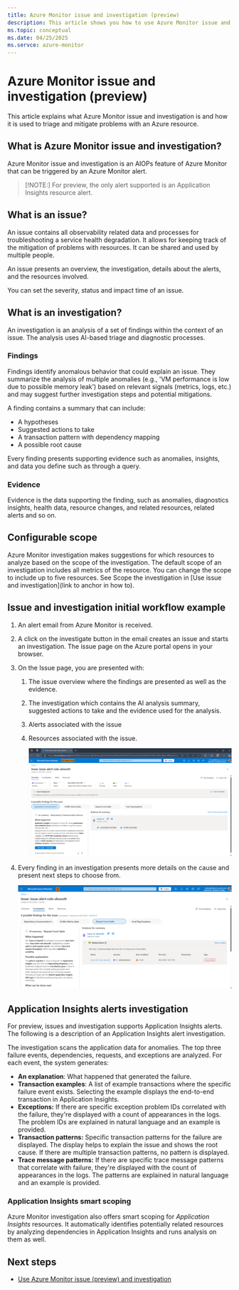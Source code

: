 ```yaml
---
title: Azure Monitor issue and investigation (preview)
description: This article shows you how to use Azure Monitor issue and investigation to trigger an investigation to identify resource issues, and to explain why an alert was fired, and provide next steps to mitigate and resolve problems with Azure resources.
ms.topic: conceptual
ms.date: 04/25/2025
ms.servce: azure-monitor
---
```

<!-- goodbye -->
# Azure Monitor issue and investigation (preview)

This article explains what Azure Monitor issue and investigation is and how it is used to triage and mitigate problems with an Azure resource.

## What is Azure Monitor issue and investigation?

Azure Monitor issue and investigation is an AIOPs feature of Azure Monitor that can be triggered by an Azure Monitor alert.

> [!NOTE:]
> For preview, the only alert supported is an Application Insights resource alert.

## What is an issue?

An issue contains all observability related data and processes for troubleshooting a service health degradation. It allows for keeping track of the mitigation of problems with resources. It can be shared and used by multiple people.

An issue presents an overview, the investigation, details about the alerts, and the resources involved.

You can set the severity, status and impact time of an issue.

## What is an investigation?

An investigation is an analysis of a set of findings within the context of an issue. The analysis uses AI-based triage and diagnostic processes.

### Findings

Findings identify anomalous behavior that could explain an issue. They summarize the analysis of multiple anomalies (e.g., 'VM performance is low due to possible memory leak’) based on relevant signals (metrics, logs, etc.) and may suggest further investigation steps and potential mitigations.​

A finding contains a summary that can include:

-   A hypotheses
-   Suggested actions to take
-   A transaction pattern with dependency mapping
-   A possible root cause

Every finding presents supporting evidence such as anomalies, insights, and data you define such as through a query.

### Evidence

Evidence is the data supporting the finding, such as anomalies, diagnostics insights, health data, resource changes, and related resources, related alerts and so on.​

## Configurable scope

Azure Monitor investigation makes suggestions for which resources to analyze based on the scope of the investigation. The default scope of an investigation includes all metrics of the resource. You can change the scope to include up to five resources. See Scope the investigation in [Use issue and investigation](link to anchor in how to).

## Issue and investigation initial workflow example

1.  An alert email from Azure Monitor is received.
2.  A click on the investigate button in the email creates an issue and starts an investigation. The issue page on the Azure portal opens in your browser.
3.  On the Issue page, you are presented with:
    1.  The issue overview where the findings are presented as well as the evidence.
    2.  The investigation which contains the AI analysis summary, suggested actions to take and the evidence used for the analysis.
    3.  Alerts associated with the issue
    4.  Resources associated with the issue.

        ![A screenshot of a computer AI-generated content may be incorrect.](media/dce6122928de06e8b346a1d87914e86b.png)

4.  Every finding in an investigation presents more details on the cause and present next steps to choose from.

    ![A screenshot of a computer AI-generated content may be incorrect.](media/c21e9b9d0d9afc8536419f56cf170b1f.png)

## Application Insights alerts investigation

For preview, issues and investigation supports Application Insights alerts. The following is a description of an Application Insights alert investigation.

The investigation scans the application data for anomalies. The top three failure events, dependencies, requests, and exceptions are analyzed. For each event, the system generates:

-   **An explanation**: What happened that generated the failure.
-   **Transaction examples**: A list of example transactions where the specific failure event exists. Selecting the example displays the end-to-end transaction in Application Insights.
-   **Exceptions:** If there are specific exception problem IDs correlated with the failure, they're displayed with a count of appearances in the logs. The problem IDs are explained in natural language and an example is provided.
-   **Transaction patterns:** Specific transaction patterns for the failure are displayed. The display helps to explain the issue and shows the root cause. If there are multiple transaction patterns, no pattern is displayed.
-   **Trace message patterns:** If there are specific trace message patterns that correlate with failure, they're displayed with the count of appearances in the logs. The patterns are explained in natural language and an example is provided.

### Application Insights smart scoping

Azure Monitor investigation also offers smart scoping for *Application Insights* resources. It automatically identifies potentially related resources by analyzing dependencies in Application Insights and runs analysis on them as well.

## Next steps

-   [Use Azure Monitor issue (preview) and investigation](aiops-issue-and-investigation-how-to.md)
